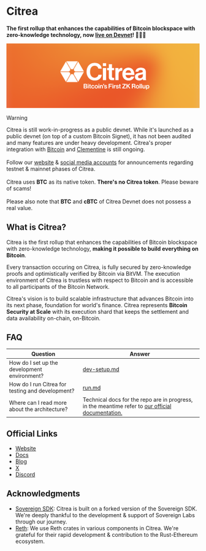 # Citrea

**The first rollup that enhances the capabilities of Bitcoin blockspace with zero-knowledge technology, now [live on Devnet](https://www.blog.citrea.xyz/citrea-public-devnet-live/)! 🎉🍊🍋**

![](assets/banner.png)

> [!WARNING]
> Citrea is still work-in-progress as a public devnet. While it's launched as a public devnet (on top of a custom Bitcoin Signet), it has not been audited and many features are under heavy development. Citrea's proper integration with [Bitcoin](https://github.com/bitcoin/bitcoin) and [Clementine](https://github.com/chainwayxyz/clementine) is still ongoing. \
> \
> Follow our [website](https://citrea.xyz) & [social media accounts](https://twitter.com/citrea_xyz) for announcements regarding testnet & mainnet phases of Citrea. \
> \
> Citrea uses **BTC** as its native token. **There's no Citrea token**. Please beware of scams! \
> \
> Please also note that **BTC** and **cBTC** of Citrea Devnet does not possess a real value.

## What is Citrea?

Citrea is the first rollup that enhances the capabilities of Bitcoin blockspace with zero-knowledge technology, **making it possible to build everything on Bitcoin**.

Every transaction occuring on Citrea, is fully secured by zero-knowledge proofs and optimistically verified by Bitcoin via BitVM. The execution environment of Citrea is trustless with respect to Bitcoin and is accessible to all participants of the Bitcoin Network.

Citrea's vision is to build scalable infrastructure that advances Bitcoin into its next phase, foundation for world's finance. Citrea represents **Bitcoin Security at Scale** with its execution shard that keeps the settlement and data availability on-chain, on-Bitcoin.

## FAQ

| Question                                         | Answer                                                                                                                      |
| ------------------------------------------------ | --------------------------------------------------------------------------------------------------------------------------- |
| How do I set up the development environment?     | [dev-setup.md](./docs/dev-setup.md)                                                                                         |
| How do I run Citrea for testing and development? | [run.md](./docs/run.md)                                                                                                     |
| Where can I read more about the architecture?    | Technical docs for the repo are in progress, in the meantime refer to [our official documentation.](https://docs.citrea.xyz) |

## Official Links

- [Website](https://citrea.xyz)
- [Docs](https://docs.citrea.xyz)
- [Blog](https://blog.citrea.xyz)
- [X](https://x.com/citrea_xyz)
- [Discord](https://discord.citrea.xyz)

## Acknowledgments

- [Sovereign SDK](https://github.com/Sovereign-Labs/sovereign-sdk): Citrea is built on a forked version of the Sovereign SDK. We're deeply thankful to the development & support of Sovereign Labs through our journey.
- [Reth](https://github.com/paradigmxyz/reth): We use Reth crates in various components in Citrea. We're grateful for their rapid development & contribution to the Rust-Ethereum ecosystem.
